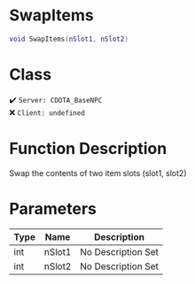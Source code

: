 # SwapItems
```lua
void SwapItems(nSlot1, nSlot2)
```
# Class
✔️ `Server: CDOTA_BaseNPC`  
❌ `Client: undefined`  

# Function Description
Swap the contents of two item slots (slot1, slot2)
# Parameters
Type|Name|Description
--|--|--
int|nSlot1|No Description Set
int|nSlot2|No Description Set
